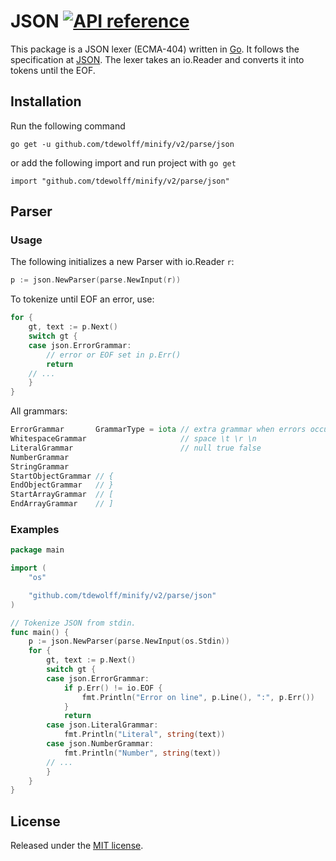 # JSON [![API reference](https://img.shields.io/badge/godoc-reference-5272B4)](https://pkg.go.dev/github.com/tdewolff/minify/v2/parse/json?tab=doc)

This package is a JSON lexer (ECMA-404) written in [Go][1]. It follows the specification at [JSON](http://json.org/). The lexer takes an io.Reader and converts it into tokens until the EOF.

## Installation
Run the following command

	go get -u github.com/tdewolff/minify/v2/parse/json

or add the following import and run project with `go get`

	import "github.com/tdewolff/minify/v2/parse/json"

## Parser
### Usage
The following initializes a new Parser with io.Reader `r`:
``` go
p := json.NewParser(parse.NewInput(r))
```

To tokenize until EOF an error, use:
``` go
for {
	gt, text := p.Next()
	switch gt {
	case json.ErrorGrammar:
		// error or EOF set in p.Err()
		return
	// ...
	}
}
```

All grammars:
``` go
ErrorGrammar       GrammarType = iota // extra grammar when errors occur
WhitespaceGrammar                     // space \t \r \n
LiteralGrammar                        // null true false
NumberGrammar
StringGrammar
StartObjectGrammar // {
EndObjectGrammar   // }
StartArrayGrammar  // [
EndArrayGrammar    // ]
```

### Examples
``` go
package main

import (
	"os"

	"github.com/tdewolff/minify/v2/parse/json"
)

// Tokenize JSON from stdin.
func main() {
	p := json.NewParser(parse.NewInput(os.Stdin))
	for {
		gt, text := p.Next()
		switch gt {
		case json.ErrorGrammar:
			if p.Err() != io.EOF {
				fmt.Println("Error on line", p.Line(), ":", p.Err())
			}
			return
		case json.LiteralGrammar:
			fmt.Println("Literal", string(text))
		case json.NumberGrammar:
			fmt.Println("Number", string(text))
		// ...
		}
	}
}
```

## License
Released under the [MIT license](https://github.com/tdewolff/parse/blob/master/LICENSE.md).

[1]: http://golang.org/ "Go Language"
